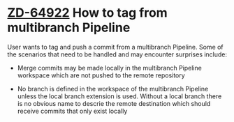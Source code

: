 # [ZD-64922](https://cloudbees.zendesk.com/agent/tickets/64922) How to tag from multibranch Pipeline

User wants to tag and push a commit from a multibranch Pipeline.  Some
of the scenarios that need to be handled and may encounter surprises
include:

* Merge commits may be made locally in the multibranch Pipeline
  workspace which are not pushed to the remote repository

* No branch is defined in the workspace of the multibranch Pipeline
  unless the local branch extension is used.  Without a local branch
  there is no obvious name to descrie the remote destination which
  should receive commits that only exist locally